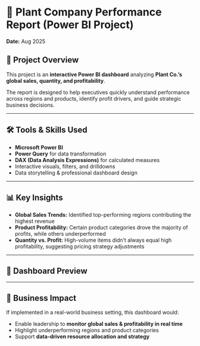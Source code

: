 # 🌱 Plant Company Performance Report (Power BI Project)

**Date:** Aug 2025  

## 📌 Project Overview
This project is an **interactive Power BI dashboard** analyzing **Plant Co.’s global sales, quantity, and profitability**.  

The report is designed to help executives quickly understand performance across regions and products, identify profit drivers, and guide strategic business decisions.  

---

## 🛠 Tools & Skills Used
- **Microsoft Power BI**  
- **Power Query** for data transformation  
- **DAX (Data Analysis Expressions)** for calculated measures  
- Interactive visuals, filters, and drilldowns  
- Data storytelling & professional dashboard design  

---

## 📊 Key Insights
- **Global Sales Trends:** Identified top-performing regions contributing the highest revenue  
- **Product Profitability:** Certain product categories drove the majority of profits, while others underperformed  
- **Quantity vs. Profit:** High-volume items didn’t always equal high profitability, suggesting pricing strategy adjustments  

---

## 📸 Dashboard Preview

---

## 🚀 Business Impact
If implemented in a real-world business setting, this dashboard would:  
- Enable leadership to **monitor global sales & profitability in real time**  
- Highlight underperforming regions and product categories  
- Support **data-driven resource allocation and strategy**  
